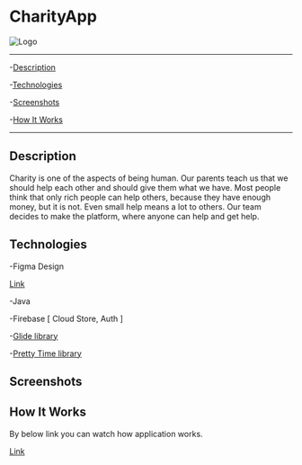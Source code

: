 # CharityApp


![Logo](https://imgur.com/a/1s2dKms)

---
-[Description](#descripion)

-[Technologies](#technologies)

-[Screenshots](#Screenshots)

-[How It Works](#how-it-works)

---

## Description
Charity is one of the aspects of being human. 
Our parents teach us that we should help each other and should give them what we have. 
Most people think that only rich people can help others, because they have enough money, but it is not.
Even small help means a lot to others. Our team decides to make the platform, where anyone can help and get help.

## Technologies 

-Figma Design 

[Link](https://www.figma.com/file/4oQWMMcYzPrqAUKr6DifqJ/main_activity?node-id=0%3A1)

-Java

-Firebase [ Cloud Store, Auth ]

-[Glide library](https://github.com/bumptech/glide) 

-[Pretty Time library](https://github.com/ocpsoft/prettytime)

## Screenshots




## How It Works

By below link you can watch how application works.

[Link](https://www.youtube.com/watch?v=M9m7LrktuYM&feature=youtu.be)
